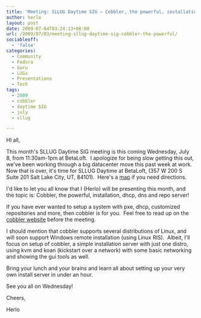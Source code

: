 ```yaml
---
title: 'Meeting: SLLUG Daytime SIG – Cobbler, the powerful, installation, dhcp, dns and repo server!'
author: herlo
layout: post
date: 2009-07-04T03:24:13+00:00
url: /2009/07/03/meeting-sllug-daytime-sig-cobbler-the-powerful/
sociableoff:
  - 'false'
categories:
  - Community
  - Fedora
  - Guru
  - LUGs
  - Presentations
  - Tech
tags:
  - 2009
  - cobbler
  - daytime SIG
  - july
  - sllug

---
```

HI all,

This month's SLLUG Daytime SIG meeting is this coming Wednesday, July 8, from 11:30am-1pm at BetaLoft.  I apologize for being slow getting this out, we've been working through a big datacenter move this past week at work.  Now that is over, it's time for SLLUG Daytime at BetaLoft, (357 W 200 S Suite 201 Salt Lake City, UT, 84101).  Here's a [map][1] if you need directions.

I'd like to let you all know that I (Herlo) will be presenting this month, and the topic is: Cobbler, the powerful, installation, dhcp, dns and repo server!

If you have ever wanted to setup a system with pxe, dhcp, customized repositories and more, then cobbler is for you.  Feel free to read up on the [cobbler website][2] before the meeting.

I should mention that cobbler supports several distributions of Linux, and will soon support Windows remote installation (using Linux RIS).  Albeit, I'll focus on setup of cobbler, a simple installation server with just one distro, using kvm and koan (kickstart over a network) with some basic networking and showing the gui tools as well.

Bring your lunch and your brains and learn all about setting up your very own install server in under an hour.

See you all on Wednesday!

Cheers,

Herlo

 [1]: http://sn.im/betaloft-slc-map
 [2]: http://fedorahosted.org/cobbler